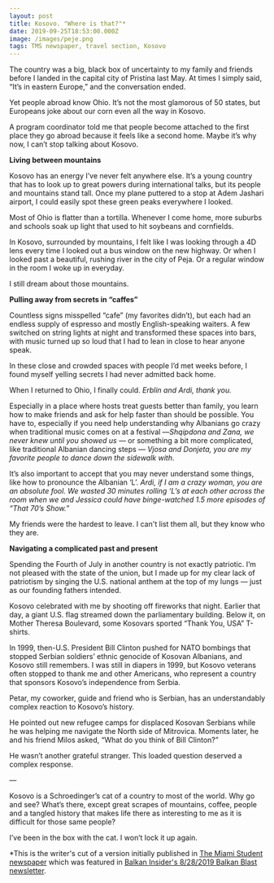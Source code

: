 ```yaml
---
layout: post
title: Kosovo. "Where is that?"*
date: 2019-09-25T18:53:00.000Z
image: /images/peje.png
tags: TMS newspaper, travel section, Kosovo
---
```

The country was a big, black box of uncertainty to my family and friends before I landed in the capital city of Pristina last May. At times I simply said, “It’s in eastern Europe,” and the conversation ended.

Yet people abroad know Ohio. It’s not the most glamorous of 50 states, but Europeans joke about our corn even all the way in Kosovo.

A program coordinator told me that people become attached to the first place they go abroad because it feels like a second home. Maybe it’s why now, I can’t stop talking about Kosovo.

**Living between mountains**

Kosovo has an energy I’ve never felt anywhere else. It’s a young country that has to look up to great powers during international talks, but its people and mountains stand tall. Once my plane puttered to a stop at Adem Jashari airport, I could easily spot these green peaks everywhere I looked.

Most of Ohio is flatter than a tortilla. Whenever I come home, more suburbs and schools soak up light that used to hit soybeans and cornfields.

In Kosovo, surrounded by mountains, I felt like I was looking through a 4D lens every time I looked out a bus window on the new highway. Or when I looked past a beautiful, rushing river in the city of Peja. Or a regular window in the room I woke up in everyday.

I still dream about those mountains.

**Pulling away from secrets in “caffes”**

Countless signs misspelled “cafe” (my favorites didn’t), but each had an endless supply of espresso and mostly English-speaking waiters. A few switched on string lights at night and transformed these spaces into bars, with music turned up so loud that I had to lean in close to hear anyone speak.

In these close and crowded spaces with people I’d met weeks before, I found myself yelling secrets I had never admitted back home.

When I returned to Ohio, I finally could. *Erblin and Ardi, thank you.*

Especially in a place where hosts treat guests better than family, you learn how to make friends and ask for help faster than should be possible. You have to, especially if you need help understanding why Albanians go crazy when traditional music comes on at a festival —*Shqipdona and Zana, we never knew until you showed us* — or something a bit more complicated, like traditional Albanian dancing steps — *Vjosa and Donjeta, you are my favorite people to dance down the sidewalk with*.

It’s also important to accept that you may never understand some things, like how to pronounce the Albanian ‘L’. *Ardi, if I am a crazy woman, you are an absolute fool. We wasted 30 minutes rolling ‘L’s at each other across the room when we and Jessica could have binge-watched 1.5 more episodes of “That 70’s Show.”*

My friends were the hardest to leave. I can't list them all, but they know who they are.

**Navigating a complicated past and present**

Spending the Fourth of July in another country is not exactly patriotic. I’m not pleased with the state of the union, but I made up for my clear lack of patriotism by singing the U.S. national anthem at the top of my lungs — just as our founding fathers intended.

Kosovo celebrated with me by shooting off fireworks that night. Earlier that day, a giant U.S. flag streamed down the parliamentary building. Below it, on Mother Theresa Boulevard, some Kosovars sported “Thank You, USA” T-shirts.

In 1999, then-U.S. President Bill Clinton pushed for NATO bombings that stopped Serbian soldiers’ ethnic genocide of Kosovan Albanians, and Kosovo still remembers. I was still in diapers in 1999, but Kosovo veterans often stopped to thank me and other Americans, who represent a country that sponsors Kosovo’s independence from Serbia.

Petar, my coworker, guide and friend who is Serbian, has an understandably complex reaction to Kosovo’s history.

He pointed out new refugee camps for displaced Kosovan Serbians while he was helping me navigate the North side of Mitrovica. Moments later, he and his friend Milos asked, “What do you think of Bill Clinton?”

He wasn’t another grateful stranger. This loaded question deserved a complex response.

—

Kosovo is a Schroedinger’s cat of a country to most of the world. Why go and see? What’s there, except great scrapes of mountains, coffee, people and a tangled history that makes life there as interesting to me as it is difficult for those same people?

I’ve been in the box with the cat. I won’t lock it up again.

\*This is the writer's cut of a version initially published in [The Miami Student newspaper](https://www.miamistudent.net/article/2019/08/discovering-kosovo-great-coffee-better-people-and-a-tangled-history) which was featured in [Balkan Insider's 8/28/2019 Balkan Blast newsletter](https://www.balkaninsider.com/balkan-blast-8-28-2019/).
